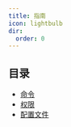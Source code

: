 ```yaml
---
title: 指南
icon: lightbulb
dir:
  order: 0
---
```


## 目录

- [命令](commands.md)
- [权限](permissions.md)
- [配置文件](config.md)
